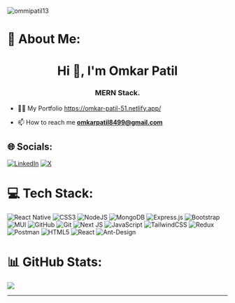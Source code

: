 <p align="left"> <img src="https://komarev.com/ghpvc/?username=ommipatil13&label=Profile%20views&color=b60e21&style=flat" alt="ommipatil13" /> </p>

# 💫 About Me:
<h1 align="center">Hi 👋, I'm Omkar Patil</h1>
<h3 align="center">MERN Stack.</h3>

- 👨‍💻 My Portfolio https://omkar-patil-51.netlify.app/

- 📫 How to reach me **omkarpatil8499@gmail.com**



## 🌐 Socials:
[![LinkedIn](https://img.shields.io/badge/LinkedIn-%230077B5.svg?logo=linkedin&logoColor=white)](https://linkedin.com/in/omkar-patil-738092203) [![X](https://img.shields.io/badge/X-black.svg?logo=X&logoColor=white)](https://x.com/Ommipatil13) 

# 💻 Tech Stack:
 ![React Native](https://img.shields.io/badge/react_native-%2320232a.svg?style=for-the-badge&logo=react&logoColor=%2361DAFB) ![CSS3](https://img.shields.io/badge/css3-%231572B6.svg?style=for-the-badge&logo=css3&logoColor=white) ![NodeJS](https://img.shields.io/badge/node.js-6DA55F?style=for-the-badge&logo=node.js&logoColor=white) ![MongoDB](https://img.shields.io/badge/MongoDB-%234ea94b.svg?style=for-the-badge&logo=mongodb&logoColor=white) ![Express.js](https://img.shields.io/badge/express.js-%23404d59.svg?style=for-the-badge&logo=express&logoColor=%2361DAFB) ![Bootstrap](https://img.shields.io/badge/bootstrap-%238511FA.svg?style=for-the-badge&logo=bootstrap&logoColor=white) ![MUI](https://img.shields.io/badge/MUI-%230081CB.svg?style=for-the-badge&logo=mui&logoColor=white) ![GitHub](https://img.shields.io/badge/github-%23121011.svg?style=for-the-badge&logo=github&logoColor=white) ![Git](https://img.shields.io/badge/git-%23F05033.svg?style=for-the-badge&logo=git&logoColor=white) ![Next JS](https://img.shields.io/badge/Next-black?style=for-the-badge&logo=next.js&logoColor=white) ![JavaScript](https://img.shields.io/badge/javascript-%23323330.svg?style=for-the-badge&logo=javascript&logoColor=%23F7DF1E) ![TailwindCSS](https://img.shields.io/badge/tailwindcss-%2338B2AC.svg?style=for-the-badge&logo=tailwind-css&logoColor=white) ![Redux](https://img.shields.io/badge/redux-%23593d88.svg?style=for-the-badge&logo=redux&logoColor=white) ![Postman](https://img.shields.io/badge/Postman-FF6C37?style=for-the-badge&logo=postman&logoColor=white) ![HTML5](https://img.shields.io/badge/html5-%23E34F26.svg?style=for-the-badge&logo=html5&logoColor=white)  ![React](https://img.shields.io/badge/react-%2320232a.svg?style=for-the-badge&logo=react&logoColor=%2361DAFB) ![Ant-Design](https://img.shields.io/badge/-AntDesign-%230170FE?style=for-the-badge&logo=ant-design&logoColor=white)
# 📊 GitHub Stats:
<!-- 
![](https://github-readme-stats.vercel.app/api?username=ommipatil13&theme=dark&hide_border=false&include_all_commits=false&count_private=false)<br/>
-->

<!-- 
![](https://github-readme-streak-stats.herokuapp.com/?user=ommipatil13&theme=dark&hide_border=false)<br/>
-->

![](https://github-readme-stats.vercel.app/api/top-langs/?username=ommipatil13&theme=dark&hide_border=false&include_all_commits=false&count_private=false&layout=compact)

---


<!-- 
[![](https://visitcount.itsvg.in/api?id=ommipatil13&icon=0&color=0)](https://visitcount.itsvg.in)
-->

<!-- Proudly created with GPRM ( https://gprm.itsvg.in ) -->
